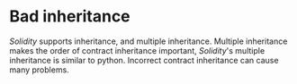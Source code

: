 # Bad inheritance
*Solidity* supports inheritance, and multiple inheritance. Multiple inheritance makes the order of contract inheritance important, *Solidity*'s multiple inheritance is similar to python. Incorrect contract inheritance can cause many problems.
